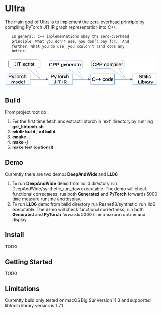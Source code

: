 # Ultra

The main goal of Ultra is to implement the zero-overhead principle
by compiling PyTorch JIT IR graph representation into C++. 

       In general, C++ implementations obey the zero-overhead
       principle: What you don’t use, you don’t pay for.  And
       further: What you do use, you couldn’t hand code any
       better.

![alt text](https://github.com/edvgha/Ultra/blob/main/docs/flow.png?raw=true)

## Build

From project root do : 
1. For the first time fetch and extract libtorch in 'ext' directory by running **get_libtorch.sh**
2. **mkdir build ; cd build**
3. **cmake ..**
4. **make -j**
5. **make test (optional)**

## Demo 
Currently there are two demos **DeepAndWide** and **LLD6**
1. To run **DeepAndWide** demo from build directory run DeepAndWide/synthetic_run_daw executable.
   The demo will check functional correctness, run both **Generated** and **PyTorch** forwards 5000 time measure runtime and display.
2. To run **LLD6** demo from build directory run Resnet18/synthetic_run_lld6 executable.
   The demo will check functional correctness, run both **Generated** and **PyTorch** forwards 5000 time measure runtime and display.

## Install 
TODO

## Getting Started 
TODO

## Limitations

Currently build only tested on macOS Big Sur Version 11.3 and supported libtorch library version is 1.7.1
